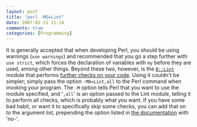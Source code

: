 ```yaml
---
layout: post
title: "perl -MO=Lint"
date: 2007-02-21 11:14
comments: true
categories: [Programming]
---
```

It is generally accepted that when developing Perl, you should be using warnings (`use warnings`) and recommended that you go a step further with `use strict`, which forces the declaration of variables with `my` before they are used, among other things.  Beyond these two, however, is the [`B::Lint`](http://search.cpan.org/~nwclark/perl-5.8.8/ext/B/B/Lint.pm) module that performs [further checks on your code](http://www.perl.com/doc/manual/html/lib/B/Lint.html).  Using it couldn't be simpler; simply pass the option `-MO=Lint,all` to the Perl command when invoking your program.  The `-M` option tells Perl that you want to use the module specified, and '`,all`' is an option passed to the Lint module, telling it to perform all checks, which is probably what you want.  If you have some bad habit, or want it to specifically skip some checks, you can add that on to the argument list, prepending the option listed in [the documentation](http://search.cpan.org/~nwclark/perl-5.8.8/ext/B/B/Lint.pm) with 'no-'.
